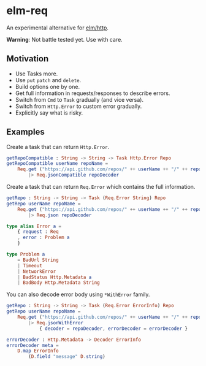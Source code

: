 elm-req
====

An experimental alternative for [elm/http](https://github.com/elm/http).

**Warning**: Not battle tested yet. Use with care.

## Motivation

- Use Tasks more.
- Use `put` `patch` and `delete`.
- Build options one by one.
- Get full information in requests/responses to describe errors.
- Switch from `Cmd` to `Task` gradually (and vice versa).
- Switch from `Http.Error` to custom error gradually.
- Explicitly say what is risky.


## Examples

Create a task that can return `Http.Error`.

```elm
getRepoCompatible : String -> String -> Task Http.Error Repo
getRepoCompatible userName repoName =
    Req.get ("https://api.github.com/repos/" ++ userName ++ "/" ++ repoName)
        |> Req.jsonCompatible repoDecoder
```

Create a task that can return `Req.Error` which contains the full information.

```elm
getRepo : String -> String -> Task (Req.Error String) Repo
getRepo userName repoName =
    Req.get ("https://api.github.com/repos/" ++ userName ++ "/" ++ repoName)
        |> Req.json repoDecoder
```

```elm
type alias Error a =
    { request : Req
    , error : Problem a
    }

type Problem a
    = BadUrl String
    | Timeout
    | NetworkError
    | BadStatus Http.Metadata a
    | BadBody Http.Metadata String
```

You can also decode error body using `*WithError` family.

```elm
getRepo : String -> String -> Task (Req.Error ErrorInfo) Repo
getRepo userName repoName =
    Req.get ("https://api.github.com/repos/" ++ userName ++ "/" ++ repoName)
        |> Req.jsonWithError
            { decoder = repoDecoder, errorDecoder = errorDecoder }

errorDecoder : Http.Metadata -> Decoder ErrorInfo
errorDecoder meta =
    D.map ErrorInfo
        (D.field "message" D.string)
```